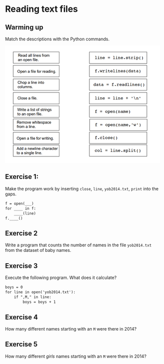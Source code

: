
# Reading text files

## Warming up

Match the descriptions with the Python commands.

![file exercise](../exercises/files.png)

## Exercise 1:

Make the program work by inserting `close`, `line`, `yob2014.txt`, `print` into the gaps.

    f = open(___)
    for ____ in f:
        ____(line)
    f.____()

## Exercise 2

Write a program that counts the number of names in the file `yob2014.txt` from the dataset of baby names.

## Exercise 3

Execute the following program. What does it calculate?

    boys = 0
    for line in open('yob2014.txt'):
        if ",M," in line:
            boys = boys + 1

## Exercise 4

How many different names starting with an `M` were there in 2014?

## Exercise 5

How many different *girls* names starting with an `M` were there in 2014?


